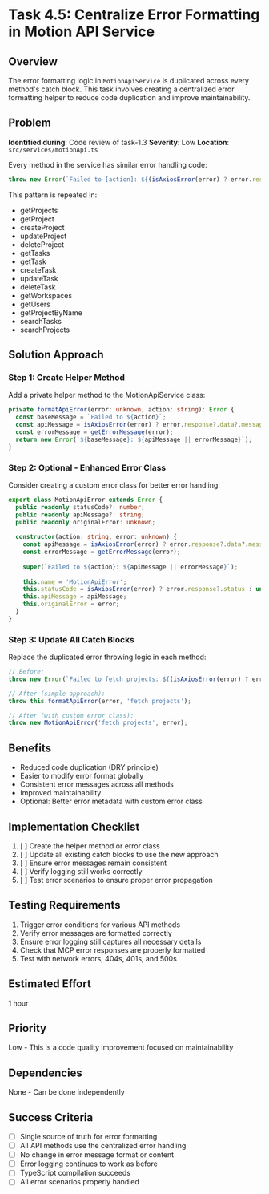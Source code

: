 # Task 4.5: Centralize Error Formatting in Motion API Service

## Overview
The error formatting logic in `MotionApiService` is duplicated across every method's catch block. This task involves creating a centralized error formatting helper to reduce code duplication and improve maintainability.

## Problem
**Identified during**: Code review of task-1.3
**Severity**: Low
**Location**: `src/services/motionApi.ts`

Every method in the service has similar error handling code:
```typescript
throw new Error(`Failed to [action]: ${(isAxiosError(error) ? error.response?.data?.message : undefined) || getErrorMessage(error)}`);
```

This pattern is repeated in:
- getProjects
- getProject
- createProject
- updateProject
- deleteProject
- getTasks
- getTask
- createTask
- updateTask
- deleteTask
- getWorkspaces
- getUsers
- getProjectByName
- searchTasks
- searchProjects

## Solution Approach

### Step 1: Create Helper Method
Add a private helper method to the MotionApiService class:

```typescript
private formatApiError(error: unknown, action: string): Error {
  const baseMessage = `Failed to ${action}`;
  const apiMessage = isAxiosError(error) ? error.response?.data?.message : undefined;
  const errorMessage = getErrorMessage(error);
  return new Error(`${baseMessage}: ${apiMessage || errorMessage}`);
}
```

### Step 2: Optional - Enhanced Error Class
Consider creating a custom error class for better error handling:

```typescript
export class MotionApiError extends Error {
  public readonly statusCode?: number;
  public readonly apiMessage?: string;
  public readonly originalError: unknown;
  
  constructor(action: string, error: unknown) {
    const apiMessage = isAxiosError(error) ? error.response?.data?.message : undefined;
    const errorMessage = getErrorMessage(error);
    
    super(`Failed to ${action}: ${apiMessage || errorMessage}`);
    
    this.name = 'MotionApiError';
    this.statusCode = isAxiosError(error) ? error.response?.status : undefined;
    this.apiMessage = apiMessage;
    this.originalError = error;
  }
}
```

### Step 3: Update All Catch Blocks
Replace the duplicated error throwing logic in each method:

```typescript
// Before:
throw new Error(`Failed to fetch projects: ${(isAxiosError(error) ? error.response?.data?.message : undefined) || getErrorMessage(error)}`);

// After (simple approach):
throw this.formatApiError(error, 'fetch projects');

// After (with custom error class):
throw new MotionApiError('fetch projects', error);
```

## Benefits
- Reduced code duplication (DRY principle)
- Easier to modify error format globally
- Consistent error messages across all methods
- Improved maintainability
- Optional: Better error metadata with custom error class

## Implementation Checklist
1. [ ] Create the helper method or error class
2. [ ] Update all existing catch blocks to use the new approach
3. [ ] Ensure error messages remain consistent
4. [ ] Verify logging still works correctly
5. [ ] Test error scenarios to ensure proper error propagation

## Testing Requirements
1. Trigger error conditions for various API methods
2. Verify error messages are formatted correctly
3. Ensure error logging still captures all necessary details
4. Check that MCP error responses are properly formatted
5. Test with network errors, 404s, 401s, and 500s

## Estimated Effort
1 hour

## Priority
Low - This is a code quality improvement focused on maintainability

## Dependencies
None - Can be done independently

## Success Criteria
- [ ] Single source of truth for error formatting
- [ ] All API methods use the centralized error handling
- [ ] No change in error message format or content
- [ ] Error logging continues to work as before
- [ ] TypeScript compilation succeeds
- [ ] All error scenarios properly handled